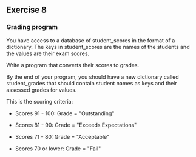 ## Exercise 8
### Grading program

You have access to a database of student_scores in the format of a dictionary. The keys in student_scores are the names of the students and the values are their exam scores. 


Write a program that converts their scores to grades.

By the end of your program, you should have a new dictionary called student_grades that should contain student names as keys and their assessed grades for values. 


This is the scoring criteria: 

- Scores 91 - 100: Grade = "Outstanding" 

- Scores 81 - 90: Grade = "Exceeds Expectations" 

- Scores 71 - 80: Grade = "Acceptable" 

- Scores 70 or lower: Grade = "Fail"
